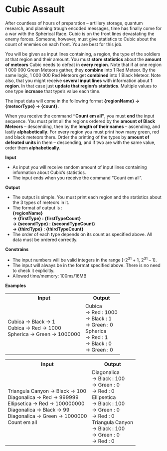 # Cubic Assault

After countless of hours of preparation – artillery storage, quantum research, and planning trough encoded messages, time has finally come for a war with the Spherical Race. Cubic is on the front lines devastating the enemy forces. Someone, however, must give statistics to Cubic about the count of enemies on each front. You are best for this job.

You will be given as input lines containing, a region, the type of the soldiers at that region and their amount. You must <strong>store statistics</strong> about the <strong>amount of meteors</strong> Cubic needs to defeat in <strong>every region</strong>. Note that if at one region 1 000 000 Green Meteors gather, they <strong>combine</strong> into 1 Red Meteor. By the same logic, 1 000 000 Red Meteors get <strong>combined</strong> into 1 Black Meteor. Note also, that you might receive <strong>several input lines</strong> with information about <strong>1 region</strong>. In that case just <strong>update that region’s statistics</strong>. Multiple values to one type <strong>increase</strong> that type’s value each time.

The input data will come in the following format <strong>{regionName} -> {meteorType} -> {count}.</strong>

When you receive the command <strong>“Count em all”</strong>, you must <strong>end</strong> the input sequence. You must print all the regions ordered by the <strong>amount of Black Meteors</strong> – descending, then by the <strong>length of their names</strong> – ascending, and lastly <strong>alphabetically</strong>. For every region you must print how many green, red and black meteors there. Order the printing of the types by <strong>amount of defeated units</strong> in them – descending, and if two are with the same value, order them <strong>alphabetically</strong>.

<strong>Input</strong>
<ul>
<li>As input you will receive random amount of input lines containing information about Cubic’s statistics.</li>
<li>The input ends when you receive the command “Count em all”.</li>
</ul>

<strong>Output</strong>
<ul>
<li>The output is simple. You must print each region and the statistics about the 3 types of meteors in it.</li>
<li>The format of output is :<br />
<strong>{regionName}</strong><br />
<strong>-> {firstType} : {firstTypeCount}</strong><br />
<strong>-> {secondType} : {secondTypeCount}</strong><br />
<strong>-> {thirdType} : {thirdTypeCount}</strong>
</li>
<li>The order of each type depends on its count as specified above. All data must be ordered correctly.</li>
</ul>

<strong>Constrains</strong>
<ul>
<li>The input numbers will be valid integers in the range [-2<sup>31</sup> + 1, 2<sup>31</sup> – 1].</li>
<li>The input will always be in the format specified above. There is no need to check it explicitly.</li>
<li>Allowed time/memory: 100ms/16MB</li>
</ul>

<strong>Examples</strong>
<table>
<tr>
<th><strong>Input</strong></th>
<th><strong>Output</strong></th>
</tr>
<tr>
<td>Cubica -> Black -> 1<br />Cubica -> Red -> 1000<br />Spherica -> Green -> 1000000</td>
<td>Cubica<br />-> Red : 1000<br />-> Black : 1<br />-> Green : 0<br />Spherica<br />-> Red : 1<br />-> Black : 0<br />-> Green : 0<br /></td>
</tr>
</table>

<table>
<tr>
<th><strong>Input</strong></th>
<th><strong>Output</strong></th>
</tr>
<tr>
<td>Triangula Canyon -> Black -> 100<br />Diagonalica -> Red -> 999999<br />Ellipsetica -> Red -> 100000000<br />Diagonalica -> Black -> 99<br />Diagonalica -> Green -> 1000000<br />Count em all</td>
<td>Diagonalica<br />-> Black : 100<br />-> Green : 0<br />-> Red : 0<br />Ellipsetica<br />-> Black : 100<br />-> Green : 0<br />-> Red : 0<br />Triangula Canyon<br />-> Black : 100<br />-> Green : 0<br />-> Red : 0<br /></td>
</tr>
</table>
